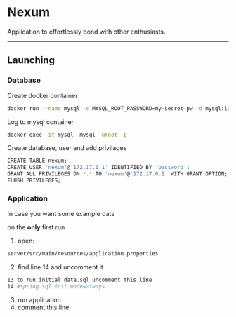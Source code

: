 # Nexum

Application to effortlessly bond with other enthusiasts.

---
## Launching
### Database

Create docker container
```bash
docker run --name mysql -e MYSQL_ROOT_PASSWORD=my-secret-pw -d mysql:latest
```

Log to mysql container
```bash
docker exec -it mysql  mysql -uroot -p
```

Create database, user and add privilages
```bash
CREATE TABLE nexum;
CREATE USER 'nexum'@'172.17.0.1' IDENTIFIED BY 'password';
GRANT ALL PRIVILEGES ON *.* TO 'nexum'@'172.17.0.1' WITH GRANT OPTION;
FLUSH PRIVILEGES; 
```

### Application
In case you want some example data

on the **only** first run

1. open:

```bash
server/src/main/resources/application.properties
```

2. find line 14 and uncomment it
```bash
13 to run initial data.sql uncomment this line
14 #spring.sql.init.mode=always
```
3. run application
4. comment this line

